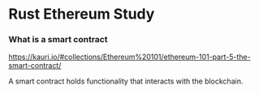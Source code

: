 # Rust Ethereum Study

### What is a smart contract
https://kauri.io/#collections/Ethereum%20101/ethereum-101-part-5-the-smart-contract/

A smart contract holds functionality that interacts with the blockchain. 
